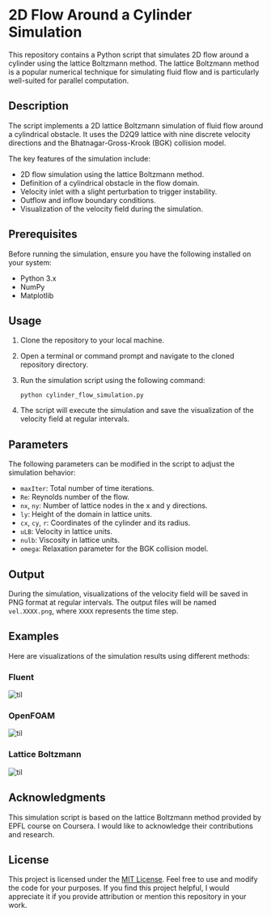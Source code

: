 # 2D Flow Around a Cylinder Simulation

This repository contains a Python script that simulates 2D flow around a cylinder using the lattice Boltzmann method. The lattice Boltzmann method is a popular numerical technique for simulating fluid flow and is particularly well-suited for parallel computation.

## Description

The script implements a 2D lattice Boltzmann simulation of fluid flow around a cylindrical obstacle. It uses the D2Q9 lattice with nine discrete velocity directions and the Bhatnagar-Gross-Krook (BGK) collision model.

The key features of the simulation include:
- 2D flow simulation using the lattice Boltzmann method.
- Definition of a cylindrical obstacle in the flow domain.
- Velocity inlet with a slight perturbation to trigger instability.
- Outflow and inflow boundary conditions.
- Visualization of the velocity field during the simulation.

## Prerequisites

Before running the simulation, ensure you have the following installed on your system:
- Python 3.x
- NumPy
- Matplotlib

## Usage

1. Clone the repository to your local machine.

2. Open a terminal or command prompt and navigate to the cloned repository directory.

3. Run the simulation script using the following command:

   ```
   python cylinder_flow_simulation.py
   ```

4. The script will execute the simulation and save the visualization of the velocity field at regular intervals.

## Parameters

The following parameters can be modified in the script to adjust the simulation behavior:

- `maxIter`: Total number of time iterations.
- `Re`: Reynolds number of the flow.
- `nx`, `ny`: Number of lattice nodes in the x and y directions.
- `ly`: Height of the domain in lattice units.
- `cx`, `cy`, `r`: Coordinates of the cylinder and its radius.
- `uLB`: Velocity in lattice units.
- `nulb`: Viscosity in lattice units.
- `omega`: Relaxation parameter for the BGK collision model.

## Output

During the simulation, visualizations of the velocity field will be saved in PNG format at regular intervals. The output files will be named `vel.XXXX.png`, where `XXXX` represents the time step.

## Examples

Here are visualizations of the simulation results using different methods:

### Fluent

![til](./figs/fluent.gif)

### OpenFOAM

![til](./figs/of.gif)

### Lattice Boltzmann

![til](./figs/lbm.gif)


## Acknowledgments

This simulation script is based on the lattice Boltzmann method provided by EPFL course on Coursera. I would like to acknowledge their contributions and research.

## License

This project is licensed under the [MIT License](LICENSE). Feel free to use and modify the code for your purposes. If you find this project helpful, I would appreciate it if you provide attribution or mention this repository in your work.


